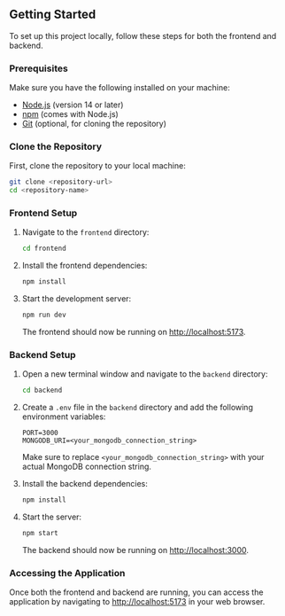 ## Getting Started

To set up this project locally, follow these steps for both the frontend and backend.

### Prerequisites

Make sure you have the following installed on your machine:

- [Node.js](https://nodejs.org/) (version 14 or later)
- [npm](https://www.npmjs.com/) (comes with Node.js)
- [Git](https://git-scm.com/) (optional, for cloning the repository)

### Clone the Repository

First, clone the repository to your local machine:

```bash
git clone <repository-url>
cd <repository-name>
```

### Frontend Setup

1. Navigate to the `frontend` directory:

   ```bash
   cd frontend
   ```

2. Install the frontend dependencies:

   ```bash
   npm install
   ```

3. Start the development server:

   ```bash
   npm run dev
   ```

   The frontend should now be running on [http://localhost:5173](http://localhost:5173).

### Backend Setup

1. Open a new terminal window and navigate to the `backend` directory:

   ```bash
   cd backend
   ```

2. Create a `.env` file in the `backend` directory and add the following environment variables:

   ```plaintext
   PORT=3000
   MONGODB_URI=<your_mongodb_connection_string>
   ```

   Make sure to replace `<your_mongodb_connection_string>` with your actual MongoDB connection string.

3. Install the backend dependencies:

   ```bash
   npm install
   ```

4. Start the server:

   ```bash
   npm start
   ```

   The backend should now be running on [http://localhost:3000](http://localhost:3000).

### Accessing the Application

Once both the frontend and backend are running, you can access the application by navigating to [http://localhost:5173](http://localhost:5173) in your web browser.
